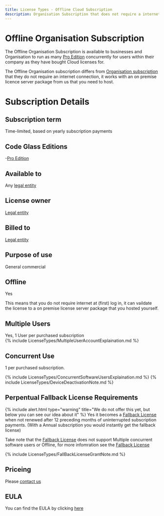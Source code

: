 ```yaml
---
title: License Types - Offline Cloud Subscription
description: Organisation Subscription that does not require a internet connection at (first) login.
---
```

# Offline Organisation Subscription

The Offline Organisation Subscription is available to businesses and Organisation to run as many [Pro Edition](../Editions/Pro.md) concurrently for users within their company as they have bought Cloud licenses for.  

The Offline Organisation subscription differs from [Organisation subscription](OrganisationSubscription.md) that they do not require an internet connection, it works with an on premise licence server package from us that you need to host.


# Subscription Details
## Subscription term
Time-limited, based on yearly subscription payments


## Code Glass Editions
-[Pro Edition](../Editions/Pro.md)

## Available to
Any [legal entity](../LicenseTypes.md#legal-entity)

## License owner
[Legal entity](../LicenseTypes.md#legal-entity)

## Billed to 
[Legal entity](../LicenseTypes.md#legal-entity)

## Purpose of use
General commercial

## Offline
Yes

This means that you do not require internet at (first) log in, it can vaildate the license to a on premise license server package that you hosted yourself.

## Multiple Users
Yes, 1 User per purchased subscription <br/>
{% include LicenseTypes/MultipleUserAccountExplaination.md %}


## Concurrent Use
1 per purchased subscription.

{% include LicenseTypes/ConcurrentSoftwareUsersExplaination.md %}
{% include LicenseTypes/DeviceDeactivationNote.md %}

## Perpentual Fallback License Requirements
{% include alert.html  type="warning" title="We do not offer this yet, but below you can see our idea about it" %}
Yes it becomes a [Fallback License](FallbackLicense.md) when not renewed after 12 preceding months of uninterrupted subscription payments.
(With a Annual subscription you would instantly get the fallback license)

Take note that the [Fallback License](FallbackLicense.md) does not support Multiple concurrent software users or Offline, for more infomration see the [Fallback License](FallbackLicense.md)


{% include LicenseTypes/FallBackLicenseGrantNote.md %}

## Priceing
Please [contact us](https://codeglass.io/contactorganization)

## EULA
You can find the EULA by clicking [here](../Legal/EULA/OrganisationSubscriptionAgreement.md)